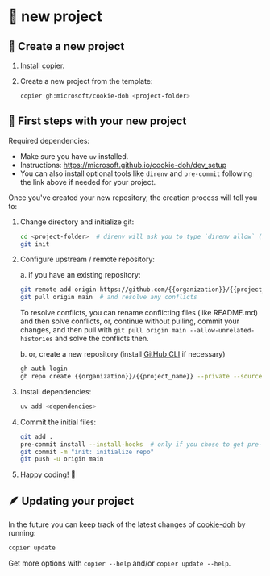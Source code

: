 # :rocket: new project

## :tada: Create a new project

1. [Install copier](dev_setup.md#copier).
2. Create a new project from the template:

    ```bash
    copier gh:microsoft/cookie-doh <project-folder>
    ```

## :walking: First steps with your new project

Required dependencies:

* Make sure you have `uv` installed.
* Instructions: <https://microsoft.github.io/cookie-doh/dev_setup>
* You can also install optional tools like `direnv` and `pre-commit` following the link above
if needed for your project.

Once you've created your new repository, the creation process will tell you to:

1. Change directory and initialize git:

    ```bash
    cd <project-folder>  # direnv will ask you to type `direnv allow` (if you have direnv installed)
    git init
    ```

2. Configure upstream / remote repository:

    a. if you have an existing repository:

    ```bash
    git remote add origin https://github.com/{{organization}}/{{project_name}}.git
    git pull origin main  # and resolve any conflicts
    ```

    To resolve conflicts, you can rename conflicting files (like README.md) and then solve
    conflicts, or, continue without pulling, commit your changes, and then pull with
    `git pull origin main --allow-unrelated-histories` and solve the conflicts then.

    b. or, create a new repository (install [GitHub CLI](https://cli.github.com/) if necessary)

    ```bash
    gh auth login
    gh repo create {{organization}}/{{project_name}} --private --source=. --remote=origin
    ```

3. Install dependencies:

    ```bash
    uv add <dependencies>
    ```

4. Commit the initial files:

    ```bash
    git add .
    pre-commit install --install-hooks  # only if you chose to get pre-commit and have it installed
    git commit -m "init: initialize repo"
    git push -u origin main
    ```

5. Happy coding! :rocket:

## :feather: Updating your project

In the future you can keep track of the latest changes of
[cookie-doh](https://aka.ms/cookie-doh) by running:

```bash
copier update
```

Get more options with `copier --help` and/or `copier update --help`.
